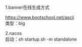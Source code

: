 1.banner在线生成方式<br/>

https://www.bootschool.net/ascii<br/>
类型：big

2.nacos<br/>
启动：sh startup.sh -m standalone

